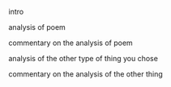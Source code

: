 intro 

analysis of poem 

commentary on the analysis of poem 

analysis of the other type of thing you chose

commentary on the analysis of the other thing 